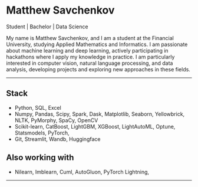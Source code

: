 # Matthew Savchenkov

Student | Bachelor | Data Science

My name is Matthew Savchenkov, and I am a student at the Financial University, studying Applied Mathematics and Informatics. I am passionate about machine learning and deep learning, actively participating in hackathons where I apply my knowledge in practice. I am particularly interested in computer vision, natural language processing, and data analysis, developing projects and exploring new approaches in these fields.

---

## Stack
- Python, SQL, Excel
- Numpy, Pandas, Scipy, Spark, Dask, Matplotlib, Seaborn, Yellowbrick, NLTK, PyMorphy, SpaCy, OpenCV
- Scikit-learn, CatBoost, LightGBM, XGBoost, LightAutoML, Optune, Statsmodels, PyTorch, 
- Git, Streamlit, Wandb, Huggingface

## Also working with
- Nilearn, Imblearn, Cuml, AutoGluon, PyTorch Lightning,

---
